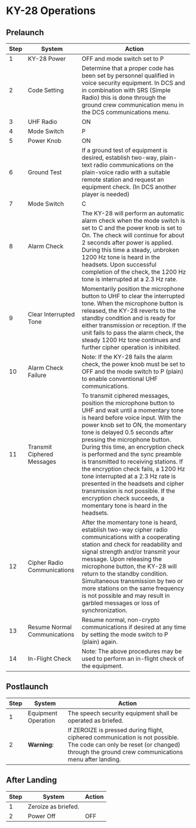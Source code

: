 # KY-28 Operations

## Prelaunch

| Step | System                       | Action                                                                                                                                                                                                                                                                                                                                                                                                                                                                                                                                                                                        |
|------|------------------------------|-----------------------------------------------------------------------------------------------------------------------------------------------------------------------------------------------------------------------------------------------------------------------------------------------------------------------------------------------------------------------------------------------------------------------------------------------------------------------------------------------------------------------------------------------------------------------------------------------|
| 1    | KY-28 Power                  | OFF and mode switch set to P                                                                                                                                                                                                                                                                                                                                                                                                                                                                                                                                                                  |
| 2    | Code Setting                 | Determine that a proper code has been set by personnel qualified in voice security equipment. In DCS and in combination with SRS (Simple Radio) this is done through the ground crew communication menu in the DCS communications menu.                                                                                                                                                                                                                                                                                                                                                       |
| 3    | UHF Radio                    | ON                                                                                                                                                                                                                                                                                                                                                                                                                                                                                                                                                                                            |
| 4    | Mode Switch                  | P                                                                                                                                                                                                                                                                                                                                                                                                                                                                                                                                                                                             |
| 5    | Power Knob                   | ON                                                                                                                                                                                                                                                                                                                                                                                                                                                                                                                                                                                            |
| 6    | Ground Test                  | If a ground test of equipment is desired, establish two-way, plain-text radio communications on the plain-voice radio with a suitable remote station and request an equipment check. (In DCS another player is needed)                                                                                                                                                                                                                                                                                                                                                                        |
| 7    | Mode Switch                  | C                                                                                                                                                                                                                                                                                                                                                                                                                                                                                                                                                                                             |
| 8    | Alarm Check                  | The KY-28 will perform an automatic alarm check when the mode switch is set to C and the power knob is set to On. The check will continue for about 2 seconds after power is applied. During this time a steady, unbroken 1200 Hz tone is heard in the headsets. Upon successful completion of the check, the 1200 Hz tone is interrupted at a 2.3 Hz rate.                                                                                                                                                                                                                                   |
| 9    | Clear Interrupted Tone       | Momentarily position the microphone button to UHF to clear the interrupted tone. When the microphone button is released, the KY-28 reverts to the standby condition and is ready for either transmission or reception. If the unit fails to pass the alarm check, the steady 1200 Hz tone continues and further cipher operation is inhibited.                                                                                                                                                                                                                                                |
| 10   | Alarm Check Failure          | Note: If the KY-28 fails the alarm check, the power knob must be set to OFF and the mode switch to P (plain) to enable conventional UHF communications.                                                                                                                                                                                                                                                                                                                                                                                                                                       |
| 11   | Transmit Ciphered Messages   | To transmit ciphered messages, position the microphone button to UHF and wait until a momentary tone is heard before voice input. With the power knob set to ON, the momentary tone is delayed 0.5 seconds after pressing the microphone button. During this time, an encryption check is performed and the sync preamble is transmitted to receiving stations. If the encryption check fails, a 1200 Hz tone interrupted at a 2.3 Hz rate is presented in the headsets and cipher transmission is not possible. If the encryption check succeeds, a momentary tone is heard in the headsets. |
| 12   | Cipher Radio Communications  | After the momentary tone is heard, establish two-way cipher radio communications with a cooperating station and check for readability and signal strength and/or transmit your message. Upon releasing the microphone button, the KY-28 will return to the standby condition. Simultaneous transmission by two or more stations on the same frequency is not possible and may result in garbled messages or loss of synchronization.                                                                                                                                                          |
| 13   | Resume Normal Communications | Resume normal, non-crypto communications if desired at any time by setting the mode switch to P (plain) again.                                                                                                                                                                                                                                                                                                                                                                                                                                                                                |
| 14   | In-Flight Check              | Note: The above procedures may be used to perform an in-flight check of the equipment.                                                                                                                                                                                                                                                                                                                                                                                                                                                                                                        |

## Postlaunch

| Step | System              | Action                                                                                                                                                                          |
|------|---------------------|---------------------------------------------------------------------------------------------------------------------------------------------------------------------------------|
| 1    | Equipment Operation | The speech security equipment shall be operated as briefed.                                                                                                                     |
| 2    | **Warning:**        | If ZEROIZE is pressed during flight, ciphered communication is not possible. The code can only be reset (or changed) through the ground crew communications menu after landing. |

## After Landing

| Step | System              | Action |
|------|---------------------|--------|
| 1    | Zeroize as briefed. |        |
| 2    | Power Off           | OFF    |
